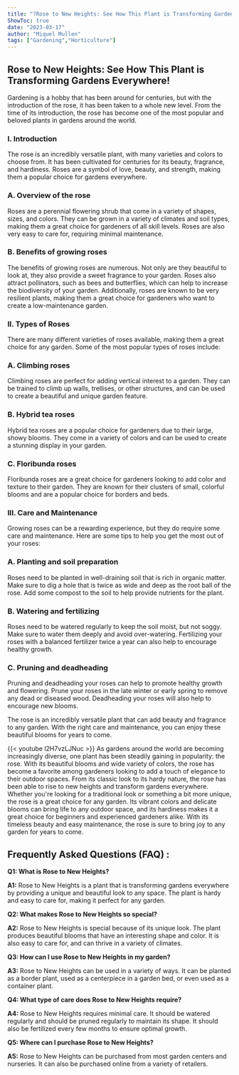 ```yaml
---
title: "?Rose to New Heights: See How This Plant is Transforming Gardens Everywhere!"
ShowToc: true 
date: "2023-03-17"
author: "Miquel Mullen" 
tags: ["Gardening","Horticulture"]
---
```

## Rose to New Heights: See How This Plant is Transforming Gardens Everywhere!

Gardening is a hobby that has been around for centuries, but with the introduction of the rose, it has been taken to a whole new level. From the time of its introduction, the rose has become one of the most popular and beloved plants in gardens around the world.

### I. Introduction

The rose is an incredibly versatile plant, with many varieties and colors to choose from. It has been cultivated for centuries for its beauty, fragrance, and hardiness. Roses are a symbol of love, beauty, and strength, making them a popular choice for gardens everywhere.

### A. Overview of the rose

Roses are a perennial flowering shrub that come in a variety of shapes, sizes, and colors. They can be grown in a variety of climates and soil types, making them a great choice for gardeners of all skill levels. Roses are also very easy to care for, requiring minimal maintenance.

### B. Benefits of growing roses

The benefits of growing roses are numerous. Not only are they beautiful to look at, they also provide a sweet fragrance to your garden. Roses also attract pollinators, such as bees and butterflies, which can help to increase the biodiversity of your garden. Additionally, roses are known to be very resilient plants, making them a great choice for gardeners who want to create a low-maintenance garden.

### II. Types of Roses

There are many different varieties of roses available, making them a great choice for any garden. Some of the most popular types of roses include:

### A. Climbing roses

Climbing roses are perfect for adding vertical interest to a garden. They can be trained to climb up walls, trellises, or other structures, and can be used to create a beautiful and unique garden feature.

### B. Hybrid tea roses

Hybrid tea roses are a popular choice for gardeners due to their large, showy blooms. They come in a variety of colors and can be used to create a stunning display in your garden.

### C. Floribunda roses

Floribunda roses are a great choice for gardeners looking to add color and texture to their garden. They are known for their clusters of small, colorful blooms and are a popular choice for borders and beds.

### III. Care and Maintenance

Growing roses can be a rewarding experience, but they do require some care and maintenance. Here are some tips to help you get the most out of your roses:

### A. Planting and soil preparation

Roses need to be planted in well-draining soil that is rich in organic matter. Make sure to dig a hole that is twice as wide and deep as the root ball of the rose. Add some compost to the soil to help provide nutrients for the plant.

### B. Watering and fertilizing

Roses need to be watered regularly to keep the soil moist, but not soggy. Make sure to water them deeply and avoid over-watering. Fertilizing your roses with a balanced fertilizer twice a year can also help to encourage healthy growth.

### C. Pruning and deadheading

Pruning and deadheading your roses can help to promote healthy growth and flowering. Prune your roses in the late winter or early spring to remove any dead or diseased wood. Deadheading your roses will also help to encourage new blooms.

The rose is an incredibly versatile plant that can add beauty and fragrance to any garden. With the right care and maintenance, you can enjoy these beautiful blooms for years to come.

{{< youtube l2H7vzLJNuc >}} 
As gardens around the world are becoming increasingly diverse, one plant has been steadily gaining in popularity: the rose. With its beautiful blooms and wide variety of colors, the rose has become a favorite among gardeners looking to add a touch of elegance to their outdoor spaces. From its classic look to its hardy nature, the rose has been able to rise to new heights and transform gardens everywhere. Whether you're looking for a traditional look or something a bit more unique, the rose is a great choice for any garden. Its vibrant colors and delicate blooms can bring life to any outdoor space, and its hardiness makes it a great choice for beginners and experienced gardeners alike. With its timeless beauty and easy maintenance, the rose is sure to bring joy to any garden for years to come.

## Frequently Asked Questions (FAQ) :
**Q1: What is Rose to New Heights?**

**A1:** Rose to New Heights is a plant that is transforming gardens everywhere by providing a unique and beautiful look to any space. The plant is hardy and easy to care for, making it perfect for any garden. 

**Q2: What makes Rose to New Heights so special?**

**A2:** Rose to New Heights is special because of its unique look. The plant produces beautiful blooms that have an interesting shape and color. It is also easy to care for, and can thrive in a variety of climates. 

**Q3: How can I use Rose to New Heights in my garden?**

**A3:** Rose to New Heights can be used in a variety of ways. It can be planted as a border plant, used as a centerpiece in a garden bed, or even used as a container plant. 

**Q4: What type of care does Rose to New Heights require?**

**A4:** Rose to New Heights requires minimal care. It should be watered regularly and should be pruned regularly to maintain its shape. It should also be fertilized every few months to ensure optimal growth. 

**Q5: Where can I purchase Rose to New Heights?**

**A5:** Rose to New Heights can be purchased from most garden centers and nurseries. It can also be purchased online from a variety of retailers.





